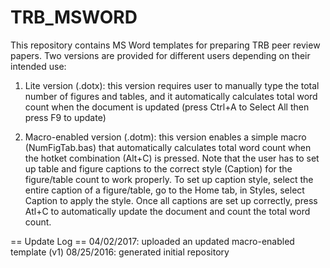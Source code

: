 # TRB_MSWORD
This repository contains MS Word templates for preparing TRB peer review papers.  Two versions are provided for different users depending on their intended use:

1. Lite version (.dotx): this version requires user to manually type the total number of figures and tables, and it automatically calculates total word count when the document is updated (press Ctrl+A to Select All then press F9 to update)

2. Macro-enabled version (.dotm): this version enables a simple macro (NumFigTab.bas) that automatically calculates total word count when the hotket combination (Alt+C) is pressed.  Note that the user has to set up table and figure captions to the correct style (Caption) for the figure/table count to work properly.  To set up caption style, select the entire caption of a figure/table, go to the Home tab, in Styles, select Caption to apply the style.  Once all captions are set up correctly, press Atl+C to automatically update the document and count the total word count.


== Update Log ==
04/02/2017: uploaded an updated macro-enabled template (v1)
08/25/2016: generated initial repository
